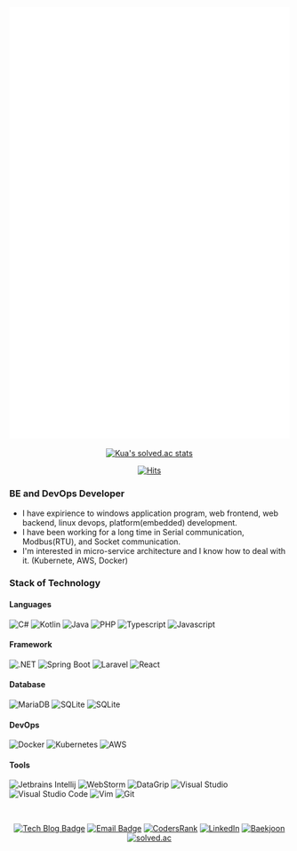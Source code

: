 <div align=center>

[![Metrics](https://github.com/Kuass/Kuass/blob/main/github-metrics.svg)](https://www.kua.kr/)

[![Kua's solved.ac stats](https://github-readme-solvedac.hyp3rflow.vercel.app/api/?handle=kua)](https://solved.ac/profile/kua)
  
[![Hits](https://hits.seeyoufarm.com/api/count/incr/badge.svg?url=https%3A%2F%2Fgithub.com%2FKuass&count_bg=%2379C83D&title_bg=%23555555&icon=hey.svg&icon_color=%23E7E7E7&title=hits&edge_flat=false)](https://hits.seeyoufarm.com)

</div>

### BE and DevOps Developer

- I have expirience to windows application program, web frontend, web backend, linux devops, platform(embedded) development.
- I have been working for a long time in Serial communication, Modbus(RTU), and Socket communication.
- I'm interested in micro-service architecture and I know how to deal with it. (Kubernete, AWS, Docker)

### Stack of Technology

#### Languages
![C#](https://img.shields.io/badge/-C&sharp;-239120?style=flat-square&logo=c-sharp&logoColor=fff)
![Kotlin](https://img.shields.io/badge/-Kotlin-0095D5?style=flat-square&logo=kotlin&logoColor=fff)
![Java](https://img.shields.io/badge/-Java-007396?style=flat-square&logo=java&logoColor=fff)
![PHP](https://img.shields.io/badge/-PHP-777BB4?style=flat-square&logo=php&logoColor=fff)
![Typescript](https://img.shields.io/badge/-Typescript-3178C6?style=flat-square&logo=typescript&logoColor=fff)
![Javascript](https://img.shields.io/badge/-Javascript-F7DF1E?style=flat-square&logo=javascript&logoColor=fff)

#### Framework
![.NET](https://img.shields.io/badge/-.NET-512BD4?style=flat-square&logo=dotnet&logoColor=fff)
![Spring Boot](https://img.shields.io/badge/-Spring%20Boot-6DB33F?style=flat-square&logo=spring&logoColor=fff)
![Laravel](https://img.shields.io/badge/-Laravel-FF2D20?style=flat-square&logo=laravel&logoColor=fff)
![React](https://img.shields.io/badge/-React-262a31?style=flat-square&logo=react&logoColor=61DAFB)

#### Database
![MariaDB](https://img.shields.io/badge/-MariaDB-003545?style=flat-square&logo=MariaDB&logoColor=fff)
![SQLite](https://img.shields.io/badge/-SQLite-003B57?style=flat-square&logo=sqlite&logoColor=fff)
![SQLite](https://img.shields.io/badge/-PostgreSQL-4169E1?style=flat-square&logo=postgresql&logoColor=fff)

#### DevOps
![Docker](https://img.shields.io/badge/-Docker-2496ed?style=flat-square&logo=docker&logoColor=fff)
![Kubernetes](https://img.shields.io/badge/-kubernetes-326CE5?style=flat-square&logo=kubernetes&logoColor=fff)
![AWS](https://img.shields.io/badge/-AWS-232F3E?style=flat-square&logo=amazon-aws&logoColor=fff)

#### Tools
![Jetbrains Intellij](https://img.shields.io/badge/-IntelliJ%20IDEA-000000?style=flat-square&logo=IntelliJ-IDEA&logoColor=fff)
![WebStorm](https://img.shields.io/badge/-WebStorm-000000?style=flat-square&logo=webstorm&logoColor=fff)
![DataGrip](https://img.shields.io/badge/-DataGrip-000000?style=flat-square&logo=datagrip&logoColor=fff)
![Visual Studio](https://img.shields.io/badge/-Visual%20Studio-5C2D91?style=flat-square&logo=Visual-Studio&logoColor=fff)
![Visual Studio Code](https://img.shields.io/badge/-Visual%20Studio%20Code-007ACC?style=flat-square&logo=Visual-Studio-Code&logoColor=fff)
![Vim](https://img.shields.io/badge/-Vim-019733?style=flat-square&logo=vim&logoColor=fff)
![Git](https://img.shields.io/badge/-Git-F05032?style=flat-square&logo=Git&logoColor=fff)

<br>
<div align=center>
  
  [![Tech Blog Badge](http://img.shields.io/badge/-Tech%20blog-black?style=flat-square&logo=github&link=https://www.kua.kr/)](https://www.kua.kr/)
  [![Email Badge](http://img.shields.io/badge/Kakao%20Mail-e7e600?style=flat-square&logo=kakao&logoColor=black&link=mailto:kua@kakao.com)](mailto:kua@kakao.com)
  [![CodersRank](http://img.shields.io/badge/-CodersRank-f2f2f2?style=flat-square&logo=codersrank&link=https://profile.codersrank.io/user/kuass/)](https://profile.codersrank.io/user/kuass/)
  [![LinkedIn](http://img.shields.io/badge/-LinkedIn-0A66C2?style=flat-square&logo=linkedin&link=https://www.linkedin.com/in/hoyoung/)](https://www.linkedin.com/in/hoyoung/)
  [![Baekjoon](http://img.shields.io/badge/-Baekjoon-f2f2f2?style=flat-square&logo=&logoColor=949494&link=https://www.acmicpc.net/user/kua)](https://www.acmicpc.net/user/kua)
  [![solved.ac](http://img.shields.io/badge/-solved.ac-17CE3A?style=flat-square&link=https://solved.ac/profile/kua)](https://solved.ac/profile/kua)

</div>
